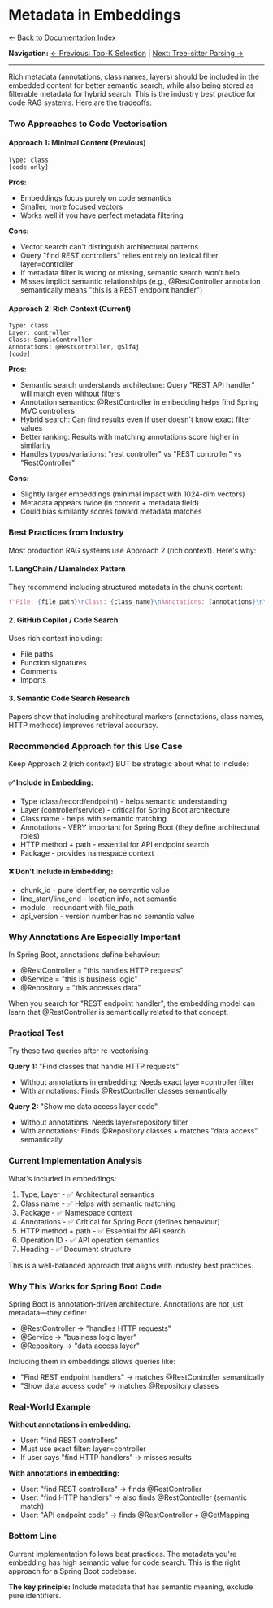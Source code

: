 # Metadata in Embeddings

[← Back to Documentation Index](../README.md)

**Navigation:** [← Previous: Top-K Selection](./03_top_k_selection.md) | [Next: Tree-sitter Parsing →](./05_tree_sitter_parsing.md)

---

Rich metadata (annotations, class names, layers) should be included in the embedded content for better semantic search, while also being stored as filterable metadata for hybrid search. This is the industry best practice for code RAG systems. Here are the tradeoffs:

### Two Approaches to Code Vectorisation

#### Approach 1: Minimal Content (Previous)

```
Type: class
[code only]
```

**Pros:**
- Embeddings focus purely on code semantics
- Smaller, more focused vectors
- Works well if you have perfect metadata filtering

**Cons:**
- Vector search can't distinguish architectural patterns
- Query "find REST controllers" relies entirely on lexical filter layer=controller
- If metadata filter is wrong or missing, semantic search won't help
- Misses implicit semantic relationships (e.g., @RestController annotation semantically means "this is a REST endpoint handler")

#### Approach 2: Rich Context (Current)

```
Type: class
Layer: controller
Class: SampleController
Annotations: @RestController, @Slf4j
[code]
```

**Pros:**
- Semantic search understands architecture: Query "REST API handler" will match even without filters
- Annotation semantics: @RestController in embedding helps find Spring MVC controllers
- Hybrid search: Can find results even if user doesn't know exact filter values
- Better ranking: Results with matching annotations score higher in similarity
- Handles typos/variations: "rest controller" vs "REST controller" vs "RestController"

**Cons:**
- Slightly larger embeddings (minimal impact with 1024-dim vectors)
- Metadata appears twice (in content + metadata field)
- Could bias similarity scores toward metadata matches

### Best Practices from Industry

Most production RAG systems use Approach 2 (rich context). Here's why:

#### 1. LangChain / LlamaIndex Pattern

They recommend including structured metadata in the chunk content:

```python
f"File: {file_path}\nClass: {class_name}\nAnnotations: {annotations}\n\n{code}"
```

#### 2. GitHub Copilot / Code Search

Uses rich context including:
- File paths
- Function signatures
- Comments
- Imports

#### 3. Semantic Code Search Research

Papers show that including architectural markers (annotations, class names, HTTP methods) improves retrieval accuracy.

### Recommended Approach for this Use Case

Keep Approach 2 (rich context) BUT be strategic about what to include:

#### ✅ Include in Embedding:

- Type (class/record/endpoint) - helps semantic understanding
- Layer (controller/service) - critical for Spring Boot architecture
- Class name - helps with semantic matching
- Annotations - VERY important for Spring Boot (they define architectural roles)
- HTTP method + path - essential for API endpoint search
- Package - provides namespace context

#### ❌ Don't Include in Embedding:

- chunk_id - pure identifier, no semantic value
- line_start/line_end - location info, not semantic
- module - redundant with file_path
- api_version - version number has no semantic value

### Why Annotations Are Especially Important

In Spring Boot, annotations define behaviour:
- @RestController = "this handles HTTP requests"
- @Service = "this is business logic"
- @Repository = "this accesses data"

When you search for "REST endpoint handler", the embedding model can learn that @RestController is semantically related to that concept.

### Practical Test

Try these two queries after re-vectorising:

**Query 1:** "Find classes that handle HTTP requests"
- Without annotations in embedding: Needs exact layer=controller filter
- With annotations: Finds @RestController classes semantically

**Query 2:** "Show me data access layer code"
- Without annotations: Needs layer=repository filter
- With annotations: Finds @Repository classes + matches "data access" semantically

### Current Implementation Analysis

What's included in embeddings:
1. Type, Layer - ✅ Architectural semantics
2. Class name - ✅ Helps with semantic matching
3. Package - ✅ Namespace context
4. Annotations - ✅ Critical for Spring Boot (defines behaviour)
5. HTTP method + path - ✅ Essential for API search
6. Operation ID - ✅ API operation semantics
7. Heading - ✅ Document structure

This is a well-balanced approach that aligns with industry best practices.

### Why This Works for Spring Boot Code

Spring Boot is annotation-driven architecture. Annotations are not just metadata—they define:
- @RestController → "handles HTTP requests"
- @Service → "business logic layer"
- @Repository → "data access layer"

Including them in embeddings allows queries like:
- "Find REST endpoint handlers" → matches @RestController semantically
- "Show data access code" → matches @Repository classes

### Real-World Example

**Without annotations in embedding:**
- User: "find REST controllers"
- Must use exact filter: layer=controller
- If user says "find HTTP handlers" → misses results

**With annotations in embedding:**
- User: "find REST controllers" → finds @RestController
- User: "find HTTP handlers" → also finds @RestController (semantic match)
- User: "API endpoint code" → finds @RestController + @GetMapping

### Bottom Line

Current implementation follows best practices. The metadata you're embedding has high semantic value for code search. This is the right approach for a Spring Boot codebase.

**The key principle:** Include metadata that has semantic meaning, exclude pure identifiers.

